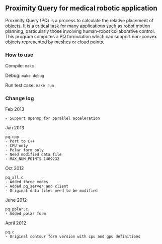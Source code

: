 ## Proximity Query for medical robotic application 
Proximity Query (PQ) is a process to calculate the relative placement of objects. 
It is a critical task for many applications such as robot motion planning, particularly those involving human-robot collaborative control. 
This program computes a PQ formulation which can support non-convex objects represented by meshes or cloud points. 

### How to use

Compile:
`make`

Debug:
`make debug`

Run test case:
`make run`

### Change log

Feb 2013

	- Support Openmp for parallel acceleration 

Jan 2013

	pq.cpp
	- Port to C++
	- CPU only
	- Polar form only
	- Need modified data file
	- MAX_NUM_POINTS 1409232

Oct 2012 

	pq_all.c
	- Added three modes
	- Added pq_server and client
	- Original data files need to be modified

June 2012

	pq_polar.c
	- Added polar form
	
April 2012

	pq.c
	- Original contour form version with cpu and gpu definitions

